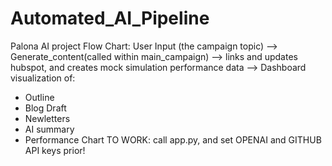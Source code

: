 # Automated_AI_Pipeline
Palona AI project 
Flow Chart: 
User Input (the campaign topic) --> Generate_content(called within main_campaign) --> links and updates hubspot, and creates mock simulation performance data --> Dashboard visualization of:  
- Outline
- Blog Draft
- Newletters
- AI summary
- Performance Chart 
TO WORK: call app.py, and set OPENAI and GITHUB API keys prior! 
